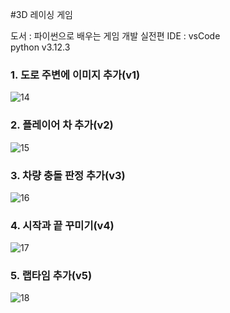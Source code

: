 #3D 레이싱 게임  

도서 : 파이썬으로 배우는 게임 개발 실전편
IDE : vsCode  
python v3.12.3  

### 1. 도로 주변에 이미지 추가(v1)
![14](https://github.com/doomout/Python_Racer/assets/13861731/1af21ef1-58d2-465a-b78e-03271747ede5)

### 2. 플레이어 차 추가(v2)
![15](https://github.com/doomout/Python_Racer/assets/13861731/99ab64a9-ba1d-40a1-89ea-f4d406a2bad9)

### 3. 차량 충돌 판정 추가(v3)
![16](https://github.com/doomout/Python_Racer/assets/13861731/d32eab02-d8f5-4a50-ae2a-cbf5cbffa8db)

### 4. 시작과 끝 꾸미기(v4)
![17](https://github.com/doomout/Python_Racer/assets/13861731/9997ea90-ffc9-4f84-9d04-cfb67f55ace7)

### 5. 랩타임 추가(v5)
![18](https://github.com/doomout/Python_Racer/assets/13861731/cf572af8-6a43-44b2-97bd-df4add3c7cb1)
